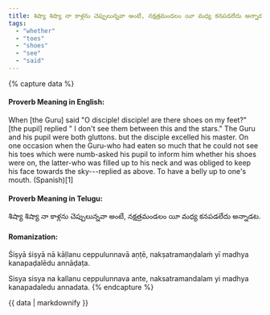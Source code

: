 ```yaml
---
title: శిష్యా శిష్యా నా కాళ్లను చెప్పులున్నవా అంటే, నక్షత్రమండలం యీ మధ్య కనపడలేదు అన్నాడట.
tags:
  - "whether"
  - "toes"
  - "shoes"
  - "see"
  - "said"
---
```


{% capture data %}
#### Proverb Meaning in English:
When [the Guru] said "O disciple! disciple! are there shoes on my feet?" [the pupil] replied " I don't see them between this and the stars."
The Guru and his pupil were both gluttons. but the disciple excelled his master. On one occasion when the Guru-who had eaten so much that he could not see his toes which were numb-asked his pupil to inform him whether his shoes were on, the latter-who was filled up to his neck and was obliged to keep his face towards the sky---replied as above.
To have a belly up to one's mouth. (Spanish)[1]

#### Proverb Meaning in Telugu:
శిష్యా శిష్యా నా కాళ్లను చెప్పులున్నవా అంటే, నక్షత్రమండలం యీ మధ్య కనపడలేదు అన్నాడట.

#### Romanization:
Śiṣyā śiṣyā nā kāḷlanu ceppulunnavā aṇṭē, nakṣatramaṇḍalaṁ yī madhya kanapaḍalēdu annāḍaṭa.

Sisya sisya na kallanu ceppulunnava ante, naksatramandalam yi madhya kanapadaledu annadata.
{% endcapture %}

{{ data | markdownify }}

